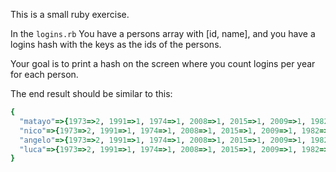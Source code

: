 This is a small ruby exercise.

In the `logins.rb` You have a persons array with [id, name],
and you have a logins hash with the keys as the ids of the persons.

Your goal is to print a hash on the screen where you count logins per year for each person.

The end result should be similar to this:

```ruby
{
  "matayo"=>{1973=>2, 1991=>1, 1974=>1, 2008=>1, 2015=>1, 2009=>1, 1982=>1},
  "nico"=>{1973=>2, 1991=>1, 1974=>1, 2008=>1, 2015=>1, 2009=>1, 1982=>1},
  "angelo"=>{1973=>2, 1991=>1, 1974=>1, 2008=>1, 2015=>1, 2009=>1, 1982=>1},
  "luca"=>{1973=>2, 1991=>1, 1974=>1, 2008=>1, 2015=>1, 2009=>1, 1982=>1},
}
```

